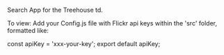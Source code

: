 Search App for the Treehouse td.

To view: Add your Config.js file with Flickr api keys within the 'src' folder, formatted like:

const apiKey = 'xxx-your-key';
export default apiKey;
